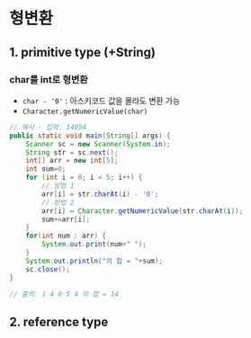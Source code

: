 # 형변환
## 1. primitive type (+String)
### **char**를 **int**로 형변환
- `char - '0'` : 아스키코드 값을 몰라도 변환 가능
- `Character.getNumericValue(char)`
```java
// 예시 - 입력: 14054
public static void main(String[] args) {
	Scanner sc = new Scanner(System.in);
	String str = sc.next();
	int[] arr = new int[5];
	int sum=0;
	for (int i = 0; i < 5; i++) {
		// 방법 1
		arr[i] = str.charAt(i) - '0';
		// 방법 2
		arr[i] = Character.getNumericValue(str.charAt(i));
		sum+=arr[i];
	}
	for(int num : arr) {
		System.out.print(num+" ");
	}
	System.out.println("의 합 = "+sum);
	sc.close();
}

// 출력: 1 4 0 5 4 의 합 = 14
```

## 2. reference type